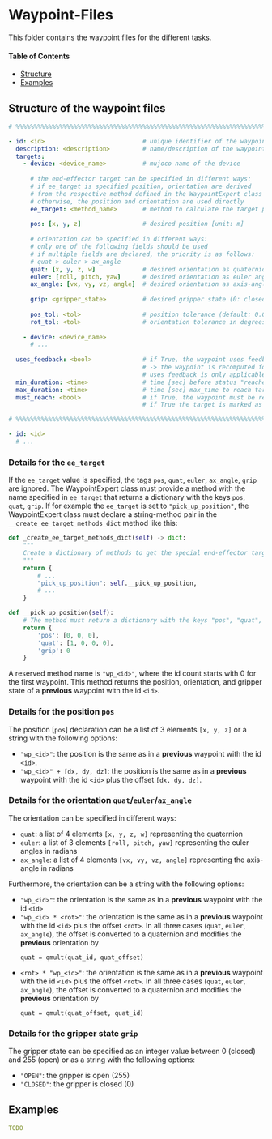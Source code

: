 # Waypoint-Files

This folder contains the waypoint files for the different tasks.

#### Table of Contents
- [Structure](#structure) 
- [Examples](#examples)

<a name="structure"></a>
## Structure of the waypoint files
```yaml
# %%%%%%%%%%%%%%%%%%%%%%%%%%%%%%%%%%%%%%%%%%%%%%%%%%%%%%%%%%%%%%%%%%%%%%%%%%%%%%%%%%%%%%%%%%%%%%%%%

- id: <id>                           # unique identifier of the waypoint, starting with 0
  description: <description>         # name/description of the waypoint
  targets:
    - device: <device_name>          # mujoco name of the device
      
      # the end-effector target can be specified in different ways:
      # if ee_target is specified position, orientation are derived
      # from the respective method defined in the WaypointExpert class
      # otherwise, the position and orientation are used directly
      ee_target: <method_name>       # method to calculate the target position
      
      pos: [x, y, z]                 # desired position [unit: m]
        
      # orientation can be specified in different ways:
      # only one of the following fields should be used
      # if multiple fields are declared, the priority is as follows: 
      # quat > euler > ax_angle
      quat: [x, y, z, w]             # desired orientation as quaternion
      euler: [roll, pitch, yaw]      # desired orientation as euler angles in radians
      ax_angle: [vx, vy, vz, angle]  # desired orientation as axis-angle in radians
        
      grip: <gripper_state>          # desired gripper state (0: closed, 255: open)
      
      pos_tol: <tol>                 # position tolerance (default: 0.01)
      rot_tol: <tol>                 # orientation tolerance in degrees (default: 5°)
    
    - device: <device_name>
      # ...
  
  uses_feedback: <bool>              # if True, the waypoint uses feedback from the current observation (default: False)
                                     # -> the waypoint is recomputed for every time step
                                     # uses feedback is only applicable with a defined ee_target method 
  min_duration: <time>               # time [sec] before status "reached" is possible (default: 1.0)
  max_duration: <time>               # time [sec] max_time to reach target (default: 30.0)
  must_reach: <bool>                 # if True, the waypoint must be reached (default: True)
                                     # if True the target is marked as "unreachable" after max_duration seconds

# %%%%%%%%%%%%%%%%%%%%%%%%%%%%%%%%%%%%%%%%%%%%%%%%%%%%%%%%%%%%%%%%%%%%%%%%%%%%%%%%%%%%%%%%%%%%%%%%%

- id: <id>
  # ...
```

### Details for the `ee_target`
If the `ee_target` value is specified, the tags `pos`, `quat`, `euler`, `ax_angle`, `grip` are ignored. 
The WaypointExpert class must provide a method with the name specified in `ee_target` that returns a dictionary with the keys `pos`, `quat`, `grip`. 
If for example the `ee_target` is set to `"pick_up_position"`, the WaypointExpert class must declare a string-method pair in the 
`__create_ee_target_methods_dict` method like this:

```python
def _create_ee_target_methods_dict(self) -> dict:
    """
    Create a dictionary of methods to get the special end-effector targets.
    """
    return {
        # ...
        "pick_up_position": self.__pick_up_position,
        # ...
    }

def __pick_up_position(self):
    # The method must return a dictionary with the keys "pos", "quat", "grip"
    return {
        'pos': [0, 0, 0],
        'quat': [1, 0, 0, 0],
        'grip': 0
    }
```

A reserved method name is `"wp_<id>"`, where the id count starts with 0 for the first waypoint. 
This method returns the position, orientation, and gripper state of a **previous** waypoint with the id `<id>`.

### Details for the position `pos`

The position [`pos`] declaration can be a list of 3 elements `[x, y, z]` 
or a string with the following options:
- `"wp_<id>"`: the position is the same as in a **previous** waypoint with the id `<id>`.
- `"wp_<id>" + [dx, dy, dz]`: the position is the same as in a **previous** waypoint with the id `<id>` plus the offset `[dx, dy, dz]`.

### Details for the orientation `quat`/`euler`/`ax_angle`
The orientation can be specified in different ways:
- `quat`: a list of 4 elements `[x, y, z, w]` representing the quaternion
- `euler`: a list of 3 elements `[roll, pitch, yaw]` representing the euler angles in radians
- `ax_angle`: a list of 4 elements `[vx, vy, vz, angle]` representing the axis-angle in radians

Furthermore, the orientation can be a string with the following options:
- `"wp_<id>"`: the orientation is the same as in a **previous** waypoint with the id `<id>`
- `"wp_<id> * <rot>"`: the orientation is the same as in a **previous** waypoint with the id `<id>` plus the offset `<rot>`.
  In all three cases (`quat`, `euler`, `ax_angle`), the offset is converted to a quaternion and modifies the **previous** orientation by
  ```
  quat = qmult(quat_id, quat_offset)
  ```
- `<rot> * "wp_<id>"`: the orientation is the same as in a **previous** waypoint with the id `<id>` plus the offset `<rot>`.
  In all three cases (`quat`, `euler`, `ax_angle`), the offset is converted to a quaternion and modifies the **previous** orientation by
  ```
  quat = qmult(quat_offset, quat_id)
  ```

### Details for the gripper state `grip`
The gripper state can be specified as an integer value between 0 (closed) and 255 (open) or as a string with the following options:
- `"OPEN"`: the gripper is open (255)
- `"CLOSED"`: the gripper is closed (0)

<a name="examples"></a>
## Examples
```yaml
TODO
```
